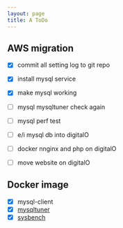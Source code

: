 ```yaml
---
layout: page
title: A ToDo
---
```


## AWS migration
- [x] commit all setting log to git repo
- [x] install mysql service
- [x] make mysql working
- [ ] mysql mysqltuner check again
- [ ] mysql perf test
- [ ] e/i mysql db into digitalO
- [ ] docker nnginx and php on digitalO
- [ ] move website on digitalO


## Docker image
 - [x] mysql-client
 - [x] [mysqltuner](https://github.com/owski/docker-mysqltuner/blob/master/Dockerfile)
 - [x] [sysbench](https://github.com/tjakobsson/sysbench/blob/master/Dockerfile)

